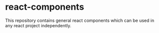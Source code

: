 # react-components
This repository contains general react components which can be used in any react project independently.
